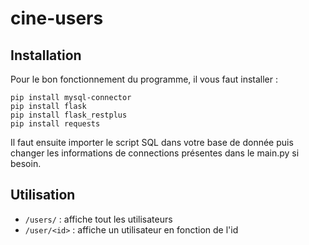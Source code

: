 # cine-users

## Installation
Pour le bon fonctionnement du programme, il vous faut installer :<br>
```
pip install mysql-connector
pip install flask
pip install flask_restplus
pip install requests
```

Il faut ensuite importer le script SQL dans votre base de donnée puis changer les informations de connections présentes dans le main.py si besoin.

## Utilisation
- ```/users/``` : affiche tout les utilisateurs
- ```/user/<id>``` : affiche un utilisateur en fonction de l'id